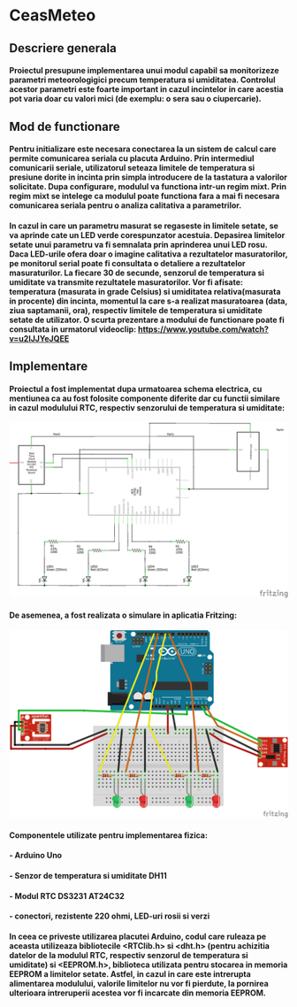 # CeasMeteo
## Descriere generala
#### Proiectul presupune implementarea unui modul capabil sa monitorizeze parametri meteorologigici precum temperatura si umiditatea. Controlul acestor parametri este foarte important in cazul incintelor in care acestia pot varia doar cu valori mici (de exemplu: o sera sau o ciupercarie).
## Mod de functionare
#### Pentru initializare este necesara conectarea la un sistem de calcul care permite comunicarea seriala cu placuta Arduino. Prin intermediul comunicarii seriale, utilizatorul seteaza limitele de temperatura si presiune dorite in incinta prin simpla introducere de la tastatura a valorilor solicitate. Dupa configurare, modulul va functiona intr-un regim mixt. Prin regim mixt se intelege ca modulul poate functiona fara a mai fi necesara comunicarea seriala pentru o analiza calitativa a parametrilor. 
#### In cazul in care un parametru masurat se regaseste in limitele setate, se va aprinde cate un LED verde corespunzator acestuia. Depasirea limitelor setate unui parametru va fi semnalata prin aprinderea unui LED rosu. Daca LED-urile ofera doar o imagine calitativa a rezultatelor masuratorilor, pe monitorul serial poate fi consultata o detaliere a rezultatelor masuraturilor. La fiecare 30 de secunde, senzorul de temperatura si umiditate va transmite rezultatele masuratorilor.  Vor fi afisate: temperatura (masurata in grade Celsius) si umiditatea relativa(masurata in procente) din incinta, momentul la care s-a realizat masuratoarea (data, ziua saptamanii, ora), respectiv limitele de temperatura si umiditate setate de utilizator. O scurta prezentare a modului de functionare poate fi consultata in urmatorul videoclip: https://www.youtube.com/watch?v=u2lJJYeJQEE
## Implementare
#### Proiectul a fost implementat dupa urmatoarea schema electrica, cu mentiunea ca au fost folosite componente diferite dar cu functii similare in cazul modulului RTC, respectiv senzorului de temperatura si umiditate:

<img src="poze/Proiect_SMP_schem.png" width=800>

#### De asemenea, a fost realizata o simulare in aplicatia Fritzing:

<img src="poze/Proiect_SMP_simul.png" width=800>

#### Componentele utilizate pentru implementarea fizica:
#### - Arduino Uno
#### - Senzor de temperatura si umiditate DH11
#### - Modul RTC DS3231 AT24C32
#### - conectori, rezistente 220 ohmi, LED-uri rosii si verzi
#### 
#### In ceea ce priveste utilizarea placutei Arduino, codul care ruleaza pe aceasta utilizeaza bibliotecile <RTClib.h> si <dht.h> (pentru achizitia datelor de la modulul RTC, respectiv senzorul de temperatura si umiditate) si <EEPROM.h>, biblioteca utilizata pentru stocarea in memoria EEPROM a limitelor setate. Astfel, in cazul in care este intrerupta alimentarea modulului, valorile limitelor nu vor fi pierdute, la  pornirea ulterioara intreruperii acestea vor fi incarcate din memoria EEPROM.
